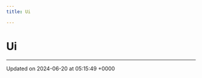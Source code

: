 ```yaml
---
title: Ui

---
```


# Ui








-------------------------------

Updated on 2024-06-20 at 05:15:49 +0000